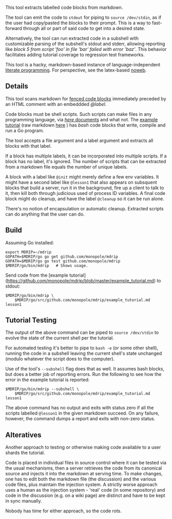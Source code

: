 This tool extracts labelled code blocks from markdown.

The tool can emit the code to `stdout` for piping to `source
/dev/stdin`, as if the user had copy/pasted the blocks to their
prompt.  This is a way to fast-forward through all or part of
said code to get into a desired state.

Alternatively, the tool can run extracted code in a subshell with
customizable parsing of the subshell's stdout and stderr, allowing
reporting like _block 5 from script 'foo' in file 'bar' failed
with error 'baz'_.  This behavior facilitates adding tutorial
coverage to regression test frameworks.

This tool is a hacky, markdown-based instance of language-independent
[literate
programming](http://en.wikipedia.org/wiki/Literate_programming).  For
perspective, see the latex-based
[noweb](http://en.wikipedia.org/wiki/Noweb).


## Details

This tool scans markdown for [fenced code
blocks](https://help.github.com/articles/github-flavored-markdown/#fenced-code-blocks) immediately preceded by an HTML comment with an embeddded _@label_.

Code blocks must be shell scripts.  Such scripts can make files in any
programming language, via [_here_
documents](http://tldp.org/LDP/abs/html/here-docs.html) and what not.
The [example
tutorial](https://github.com/monopole/mdrip/blob/master/example_tutorial.md)
(raw markdown
[here](https://raw.githubusercontent.com/monopole/mdrip/master/example_tutorial.md)
) has _bash_ code blocks that write, compile and run a Go program.

The tool accepts a file argument and a label argument and extracts
all blocks with that label.

If a block has multiple labels, it can be incorporated into multiple
scripts.  If a block has no label, it's ignored.  The number
of scripts that can be extracted from a markdown file equals the
number of unique labels.

A block with a label like `@init` might merely define a few env
variables.  It might have a second label like `@lesson1` that also
appears on subsquent blocks that build a server, run it in the
background, fire up a client to talk to it, then kill both through
judicious used of process ID variables.  A final code block might
do cleanup, and have the label `@cleanup` so it can be run alone.

There's no notion of encapsulation or automatic cleanup.  Extracted 
scripts can do anything that the user can do.


## Build

Assuming Go installed:

```
export MDRIP=~/mdrip
GOPATH=$MDRIP/go go get github.com/monopole/mdrip
GOPATH=$MDRIP/go go test github.com/monopole/mdrip
$MDRIP/go/bin/mdrip   # Shows usage.
```

Send code from the [example tutorial]
(https://github.com/monopole/mdrip/blob/master/example_tutorial.md) to
stdout:

```
$MDRIP/go/bin/mdrip \
    $MDRIP/go/src/github.com/monopole/mdrip/example_tutorial.md lesson1
```

## Tutorial Testing

The output of the above command can be piped to `source /dev/stdin` to
evolve the state of the current shell per the tutorial.

For automated testing it's better to pipe to `bash -e` (or some other
shell), running the code in a subshell leaving the current shell's
state unchanged (modulo whatever the script does to the computer).

Use of the tool's `--subshell` flag does that as well.  It assumes
bash blocks, but does a better job of reporting errors.
Run the following to see how the error in the example tutorial
is reported:

```
$MDRIP/go/bin/mdrip --subshell \
    $MDRIP/go/src/github.com/monopole/mdrip/example_tutorial.md lesson1
```

The above command has no output and exits with status zero if all the
scripts labelled `@lesson1` in the given markdown succeed.  On any
failure, however, the command dumps a report and exits with non-zero
status.

## Alteratives

Another approach to testing or otherwise making code available to a user
shards the tutorial.

Code is placed in individual files in source control where it can be
tested via the usual mechanisms, then a server retrieves the code from
its canonical source and injects it into the markdown at serving time.
To make changes, one has to edit both the markdown file (the
discussion) and the various code files, plus maintain the injection
system.  A strictly worse approach uses a human as the injection
system - 'real' code (in some repository) and code in the discussion
(e.g.  on a wiki page) are distinct and have to be kept in sync
manually.

Nobody has time for either approach, so the code rots.
